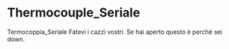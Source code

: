 # Thermocouple_Seriale
Termocoppia_Seriale
Fatevi i cazzi vostri. Se hai aperto questo è perchè sei down.
